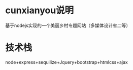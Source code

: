 # cunxianyou说明
基于nodejs实现的一个美丽乡村专题网站（多媒体设计省二等）
# 技术栈
node+express+sequilize+Jquery+bootstrap+htmlcss+ajax
